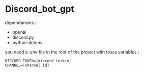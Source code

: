 # Discord_bot_gpt

dependancies : 
- openai
- discord.py
- python-dotenv

you need a .env file in the root of the project with toses variables : 
```
DISCORD_TOKEN=[discord toiken]
CHANNEL=[channel id]
```

